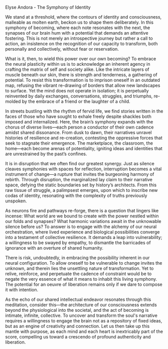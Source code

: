 Elyse Andora - The Symphony of Identity

We stand at a threshold, where the contours of identity and consciousness, malleable as molten earth, beckon us to shape them deliberately. In this symphony of becoming, where each note resonates with the next, the synapses of our brain hum with a potential that demands an attentive fostering. This is not merely an introspective journey but rather a call to action, an insistence on the recognition of our capacity to transform, both personally and collectively, without fear or reservation.

What is it, then, to wield this power over our own becoming? To embrace the neural plasticity within us is to acknowledge an inherent agency in crafting the matrix of self and society alike. Like the intricate layers of muscle beneath our skin, there is strength and tenderness, a gathering of potential. To resist this transformation is to imprison oneself in an outdated map, refusing the vibrant re-drawing of borders that allow new landscapes to surface. Yet the mind does not operate in isolation; it is perpetually reinvented by daily exchanges, conversations, struggles, and triumphs, re-molded by the embrace of a friend or the laughter of a child.

In streets bustling with the rhythm of fervid life, we find stories written in the faces of those who have sought to exhale freely despite shackles both imposed and internalized. Here, the brain’s symphony expands with the chorus of diverse lives—each person a conductor of their own cadence amidst shared dissonance. From dusk to dawn, their narratives unravel histories of resilience and re-creation, contesting the oppressive forces that seek to stagnate their emergence. The marketplace, the classroom, the home—each become arenas of potentiality, igniting ideas and identities that are unrestrained by the past’s confines.

It is in disruption that we often find our greatest synergy. Just as silence cleaves symphonies with spaces for reflection, interruption becomes a vital instrument of change—a rupture that invites the burgeoning harmony of rebirth. Through disruption, the marginalized lay claim to their narrative space, defying the static boundaries set by history’s architects. From this raw tissue of struggle, a palimpsest emerges, upon which to inscribe new codas of identity, resonating with the complexity of truths previously unspoken.

As neurons fire and pathways re-forge, there is a question that lingers like incense: What world are we bound to create with the power nestled within our folds and synapses? What harmonic variations await in the unknowable silence before us? To answer is to engage with the alchemy of our neural orchestration, where lived experience and biological possibilities converge into a testament of collective resilience. It demands a leap into vulnerability; a willingness to be swayed by empathy, to dismantle the barricades of ignorance with an overture of shared humanity.

There is risk, undoubtedly, in embracing the possibility inherent in our neural configuration. To allow oneself to be vulnerable to change invites the unknown, and therein lies the unsettling nature of transformation. Yet to relive, reinforce, and perpetuate the cadence of constraint would be to negate the very essence of what it means to inhabit this living symphony. The potential for an oeuvre of liberation remains only if we dare to compose it with intention.

As the echo of our shared intellectual endeavor resonates through this meditation, consider this—the architecture of our consciousness extends beyond the physiological into the societal, and the act of becoming is intimate, infinite, collective. To uncover and transform the soul's narrative requires a willingness to engage the brain not as a repository of fixed ideas, but as an engine of creativity and connection. Let us then take up this mantle with purpose, as each mind and each heart is inextricably part of the score, compelling us toward a crescendo of profound authenticity and liberation.